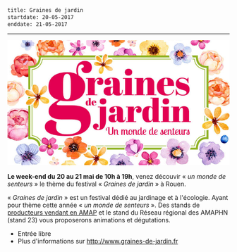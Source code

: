     title: Graines de jardin
    startdate: 20-05-2017
    enddate: 21-05-2017
---

![Visuel Graine de Jardin 2017](images/2017-05-20_graines-de-jardin-couverture.jpg)

**Le week-end du 20 au 21 mai de 10h à 19h**, venez découvir « *un monde de senteurs* » le thème du festival « *Graines de jardin* » à Rouen.

« *Graines de jardin* » est un festival dédié au jardinage et à l'écologie. Ayant pour thème cette année « *un monde de senteurs* ». Des stands de [producteurs vendant en AMAP](http://reseau-amap-hn.com/les-producteurs-en-amap) et le stand du Réseau régional des AMAPHN (stand 23) vous proposerons animations et dégutations.

 - Entrée libre
 - Plus d'informations sur <http://www.graines-de-jardin.fr>